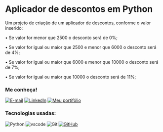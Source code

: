# Aplicador de descontos em Python

Um projeto de criação de um aplicador de descontos, conforme o valor inserido:

•	Se valor for menor que 2500 o desconto será de 0%; 

•	Se valor for igual ou maior que 2500 e menor que 6000 o desconto será de 4%;

•	Se valor for igual ou maior que 6000 e menor que 10000 o desconto será de 7%;

•	Se valor for igual ou maior que 10000 o desconto será de 11%;



### Me conheça!

[![E-mail](https://img.shields.io/badge/-Email-000?style=for-the-badge&logo=microsoft-outlook&logoColor=E94D5F)](mailto:gabrielbarrosg11@gmail.com)
[![LinkedIn](https://img.shields.io/badge/-LinkedIn-000?style=for-the-badge&logo=linkedin&logoColor=30A3DC)](https://www.linkedin.com/in/gabriel-sbarros/)
[![Meu portifólio](https://img.shields.io/badge/Github-000?style=for-the-badge&logo=Github&logoColor=3)](https://github.com/bielbarros)



### Tecnologias usadas:


![Python](https://img.shields.io/badge/python-000?style=for-the-badge&logo=python&logoColor=ffdd54)
![vscode](https://img.shields.io/badge/Vscode-000?style=for-the-badge&logo=visualstudiocode&logoColor=white)
![Git](https://img.shields.io/badge/Git-000?style=for-the-badge&logo=git&logoColor=E94D5F)
[![GitHub](https://img.shields.io/badge/GitHub-000?style=for-the-badge&logo=github&logoColor=30A3DC)](https://github.com/bielbarros)
